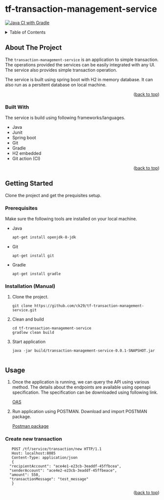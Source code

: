 # tf-transaction-management-service
[![Java CI with Gradle](https://github.com/ck29/tf-transaction-management-service/actions/workflows/gradle.yml/badge.svg)](https://github.com/ck29/tf-transaction-management-service/actions/workflows/gradle.yml)



<!-- TABLE OF CONTENTS -->
<details>
  <summary>Table of Contents</summary>
  <ol>
    <li>
      <a href="#about-the-project">About The Project</a>
      <ul>
        <li><a href="#built-with">Built With</a></li>
      </ul>
    </li>
    <li>
      <a href="#getting-started">Getting Started</a>
      <ul>
        <li><a href="#prerequisites">Prerequisites</a></li>
        <li><a href="##installation-manual">Installation</a></li>
        <li><a href="##integration-test">Integration Test</a></li>
      </ul>
    </li>
    <li><a href="#usage">Usage</a></li>

  </ol>
</details>



<!-- ABOUT THE PROJECT -->
## About The Project

The `transaction-management-service` is an application to simple transaction. The operations provided the services can be easily integrated with any UI.
The service also provides simple transaction operation.

The service is built using spring boot with H2 in memory database. It can also run as a persitent database on local machine.


<p align="right">(<a href="#top">back to top</a>)</p>



### Built With

The service is build using following frameworks/languages.

* Java
* Junit
* Spring boot
* Git
* Gradle
* H2 embedded
* Git action (CI)


<p align="right">(<a href="#top">back to top</a>)</p>



<!-- GETTING STARTED -->
## Getting Started

Clone the project and get the prequisites setup.

### Prerequisites

Make sure the following tools are installed on your local machine.
* Java
  ```sh
  apt-get install openjdk-8-jdk
  ```

* Git
  ```shell
  apt-get install git
  ```

* Gradle
  ```shell
  apt-get install gradle
  ```

### Installation (Manual)
1. Clone the project.
   ```
   git clone https://github.com/ck29/tf-transaction-management-service.git
   ```
2. Clean and build
   ```shell
   cd tf-transaction-management-service
   gradlew clean build
   ```
3. Start application
   ```shell
   java -jar build/transaction-management-service-0.0.1-SNAPSHOT.jar
   ```

   ```

<!-- USAGE EXAMPLES -->
## Usage

1. Once the application is running, we can query the API using various method. The details about the endpoints are available using openapi specification. The specification can be downloaded using following link.

   [OAS](https://github.com/ck29/tf-transaction-management-service/blob/master/data/swagger.yml)
   

2. Run application using POSTMAN. Download and import POSTMAN package.

   [Postman package](https://github.com/ck29/tf-transaction-management-service/blob/master/data/transaction_service.postman_collection.json)

### Create new transaction
```shell
   POST /tf/service/transaction/new HTTP/1.1
   Host: localhost:8085
   Content-Type: application/json
   {
  "recipientAccount": "ace4e1-e23cb-3eaddf-45ffbcea",
  "senderAccount": "ace4e2-e23cb-3eaddf-45ffbeace",
  "amount": 550,
  "transactionMessage": "test_message"
   }
   ```



<p align="right">(<a href="#top">back to top</a>)</p>
